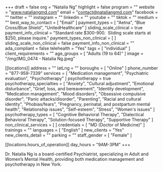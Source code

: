 +++
draft = false
org = "Natalia Ng"
highlight = false
program = ""
website = "www.nataliangmd.com"
email = "contact@nataliangmd.com"
facebook = ""
twitter = ""
instagram = ""
linkedin = ""
youtube = ""
tiktok = ""
medium = ""
best_way_to_contact = [ "Email" ]
payment_types = [ "Aetna", "Blue Cross/Blue Shield", "UnitedHealthcare" ]
sliding_scale_clinical = true
payment_info_clinical = "Standard rate $300-900.  Sliding scale starts at $250, please inquire."
payment_types_non_clinical = [ ]
sliding_scale_non_clinical = false
payment_info_non_clinical = ""
ada_compliant = false
telehealth = "Yes"
tags = [ "individual" ]
client_requirements = ""
age_groups = [ "Adults (19 to 64)" ]
image = "/img/IMG_0474 - Natalia Ng.jpeg"

[[locations]]
address = ""
latLng = ""
boroughs = [ "Online" ]
phone_number = "877-959-7339"
services = [
  "Medication management",
  "Psychiatric evaluation",
  "Psychotherapy"
]
psychotherapy = true
psychotherapy_specialties = [
  "Anxiety",
  "Cultural adjustment",
  "Emotional disturbance",
  "Grief, loss, and bereavement",
  "Identity development",
  "Medication management",
  "Mood disorders",
  "Obsessive compulsive disorder",
  "Panic attacks/disorder",
  "Parenting",
  "Racial and cultural identity",
  "Phobias/fears",
  "Pregnancy, perinatal, and postpartum mental health",
  "Relationship issues",
  "Self-esteem",
  "Stress",
  "Women's issues"
]
psychotherapy_types = [
  "Cognitive Behavioral Therapy",
  "Dialectical Behavioral Therapy",
  "Solution-focused Therapy",
  "Supportive Therapy"
]
non_clinical_services = [ ]
credentials = [ "MD (Doctor of Medicine)" ]
trainings = ""
languages = [ "English" ]
new_clients = "Yes"
new_clients_detail = ""
parking = ""
staff_gender = [ "Female" ]

  [[locations.hours_of_operation]]
  day_hours = "9AM-3PM"
+++


Dr. Natalia Ng is a board-certified Psychiatrist, specializing in Adult and Women’s Mental Health, providing both medication management and psychotherapy in New York. 
